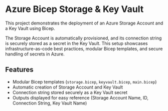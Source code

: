 # Azure Bicep Storage & Key Vault

This project demonstrates the deployment of an Azure Storage Account and a Key Vault using Bicep. 

The Storage Account is automatically provisioned, and its connection string is securely stored as a secret in the Key Vault. This setup showcases infrastructure-as-code best practices, modular Bicep templates, and secure handling of secrets in Azure.

## Features

- Modular Bicep templates (`storage.bicep`, `keyvault.bicep`, `main.bicep`)
- Automatic creation of Storage Account and Key Vault
- Connection string stored securely as a Key Vault secret
- Outputs displayed for easy reference (Storage Account Name, ID, Connection String, Key Vault Name)
